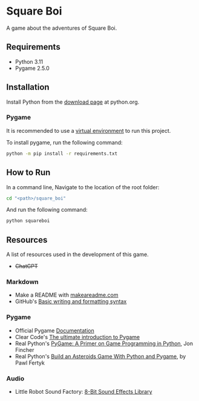 # Square Boi
A game about the adventures of Square Boi.

## Requirements
- Python 3.11
- Pygame 2.5.0

## Installation
Install Python from the [download page](https://www.python.org/downloads/) at python.org.

### Pygame
It is recommended to use a [virtual environment](https://docs.python.org/3/library/venv.html) to run this project.

To install pygame, run the following command:
```bash
python -m pip install -r requirements.txt
```

## How to Run
In a command line, Navigate to the location of the root folder:
```bash
cd "<path>/square_boi"
```
And run the following command:
```bash
python squareboi
```

## Resources
A list of resources used in the development of this game.

- ~~ChatGPT~~

### Markdown
- Make a README with [makeareadme.com](https://www.makeareadme.com/)
- GitHub's [Basic writing and formatting syntax](https://docs.github.com/en/get-started/writing-on-github/getting-started-with-writing-and-formatting-on-github/basic-writing-and-formatting-syntax)

### Pygame
- Official Pygame [Documentation](https://www.pygame.org/docs/)
- Clear Code's [The ultimate introduction to Pygame](https://www.youtube.com/watch?v=AY9MnQ4x3zk&t=3576s)
- Real Python's [PyGame: A Primer on Game Programming in Python](https://realpython.com/pygame-a-primer/), Jon Fincher
- Real Python's [Build an Asteroids Game With Python and Pygame](https://realpython.com/asteroids-game-python/), by Pawl Fertyk

### Audio
- Little Robot Sound Factory: [8-Bit Sound Effects Library](https://opengameart.org/content/8-bit-sound-effects-library)
